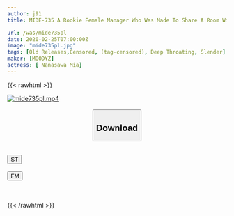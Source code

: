 ```yaml
---
author: j91
title: MIDE-735 A Rookie Female Manager Who Was Made To Share A Room With Senior Members Of Huge Sexual Desire MAX At A Lodging Camp Mia Nanasawa

url: /was/mide735pl
date: 2020-02-25T07:00:00Z
image: "mide735pl.jpg"
tags: [Old Releases,Censored, (tag-censored), Deep Throating, Slender]
maker: [MOODYZ]
actress: [ Nanasawa Mia]
---
```



{{< rawhtml >}}

<div class="video" data-videoid="qy4QGA4kOxSLlM">
    <a href="javascript:;">
        <img src="/was/mide735pl/mide735pl.jpg" width="WIDTH" height="HEIGHT" alt="mide735pl.mp4" loading="lazy">
    </a>
</div>

<script type="text/javascript" src="https://j91.asia/asset/on-demand-st.js"></script>

<br>
  <link rel="stylesheet" href="https://j91.asia/asset/bs5.css">
  
  <center>
  <button class="btn btn-primary" type="button" data-bs-toggle="collapse" data-bs-target=".multi-collapse" aria-expanded="false" aria-controls="multiCollapseExample1 multiCollapseExample2"><h2>Download</h2></button></center>
</p>
<div class="row">
  <div class="col">
    <div class="collapse multi-collapse" id="multiCollapseExample1">
      <div class="card card-body">
	      	      <br>
<div class="buttons">  
<a href="https://streamtape.to/v/qy4QGA4kOxSLlM" target="_blank"><button class="btn-hover color-3"><i class="fa fa-download"></i> ST</button></a></div>
    </div>
  </div>
</div>
  <div class="col">
    <div class="collapse multi-collapse" id="multiCollapseExample2">
      <div class="card card-body">
	      <br>
<div class="buttons">
    <a href="https://filemoon.sx/d/hjaxb41o59cv" target="_blank"><button class="btn-hover color-8"><i class="fa fa-download"></i> FM</button></a></div>
<br><br>
      </div>
    </div>
  </div>
</div>

{{< /rawhtml >}}